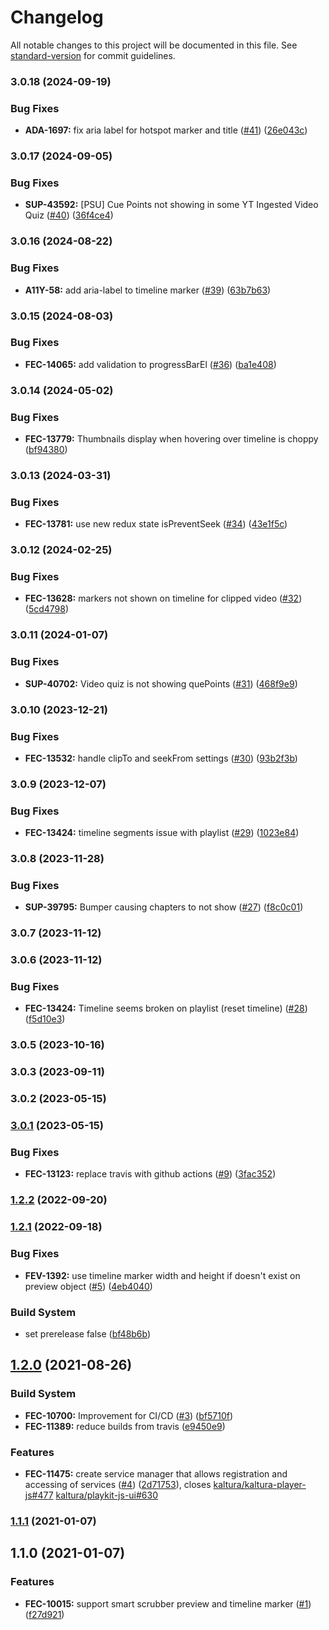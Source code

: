 # Changelog

All notable changes to this project will be documented in this file. See [standard-version](https://github.com/conventional-changelog/standard-version) for commit guidelines.

### 3.0.18 (2024-09-19)


### Bug Fixes

* **ADA-1697:** fix aria label for hotspot marker and title ([#41](https://github.com/kaltura/playkit-js-timeline/issues/41)) ([26e043c](https://github.com/kaltura/playkit-js-timeline/commit/26e043c))



### 3.0.17 (2024-09-05)


### Bug Fixes

* **SUP-43592:** [PSU] Cue Points not showing in some YT Ingested Video Quiz ([#40](https://github.com/kaltura/playkit-js-timeline/issues/40)) ([36f4ce4](https://github.com/kaltura/playkit-js-timeline/commit/36f4ce4))



### 3.0.16 (2024-08-22)


### Bug Fixes

* **A11Y-58:** add aria-label to timeline marker ([#39](https://github.com/kaltura/playkit-js-timeline/issues/39)) ([63b7b63](https://github.com/kaltura/playkit-js-timeline/commit/63b7b63))



### 3.0.15 (2024-08-03)


### Bug Fixes

* **FEC-14065:** add validation to progressBarEl ([#36](https://github.com/kaltura/playkit-js-timeline/issues/36)) ([ba1e408](https://github.com/kaltura/playkit-js-timeline/commit/ba1e408))



### 3.0.14 (2024-05-02)


### Bug Fixes

* **FEC-13779:** Thumbnails display when hovering over timeline is choppy ([bf94380](https://github.com/kaltura/playkit-js-timeline/commit/bf94380))



### 3.0.13 (2024-03-31)


### Bug Fixes

* **FEC-13781:** use new redux state isPreventSeek ([#34](https://github.com/kaltura/playkit-js-timeline/issues/34)) ([43e1f5c](https://github.com/kaltura/playkit-js-timeline/commit/43e1f5c))



### 3.0.12 (2024-02-25)


### Bug Fixes

* **FEC-13628:** markers not shown on timeline for clipped video ([#32](https://github.com/kaltura/playkit-js-timeline/issues/32)) ([5cd4798](https://github.com/kaltura/playkit-js-timeline/commit/5cd4798))



### 3.0.11 (2024-01-07)


### Bug Fixes

* **SUP-40702:** Video quiz is not showing quePoints ([#31](https://github.com/kaltura/playkit-js-timeline/issues/31)) ([468f9e9](https://github.com/kaltura/playkit-js-timeline/commit/468f9e9))



### 3.0.10 (2023-12-21)


### Bug Fixes

* **FEC-13532:** handle clipTo and seekFrom settings ([#30](https://github.com/kaltura/playkit-js-timeline/issues/30)) ([93b2f3b](https://github.com/kaltura/playkit-js-timeline/commit/93b2f3b))



### 3.0.9 (2023-12-07)


### Bug Fixes

* **FEC-13424:** timeline segments issue with playlist ([#29](https://github.com/kaltura/playkit-js-timeline/issues/29)) ([1023e84](https://github.com/kaltura/playkit-js-timeline/commit/1023e84))



### 3.0.8 (2023-11-28)


### Bug Fixes

* **SUP-39795:** Bumper causing chapters to not show ([#27](https://github.com/kaltura/playkit-js-timeline/issues/27)) ([f8c0c01](https://github.com/kaltura/playkit-js-timeline/commit/f8c0c01))



### 3.0.7 (2023-11-12)



### 3.0.6 (2023-11-12)


### Bug Fixes

* **FEC-13424:** Timeline seems broken on playlist (reset timeline) ([#28](https://github.com/kaltura/playkit-js-timeline/issues/28)) ([f5d10e3](https://github.com/kaltura/playkit-js-timeline/commit/f5d10e3))



### 3.0.5 (2023-10-16)



### 3.0.3 (2023-09-11)



### 3.0.2 (2023-05-15)



### [3.0.1](https://github.com/kaltura/playkit-js-timeline/compare/v3.0.0...v3.0.1) (2023-05-15)


### Bug Fixes

* **FEC-13123:** replace travis with github actions ([#9](https://github.com/kaltura/playkit-js-timeline/issues/9)) ([3fac352](https://github.com/kaltura/playkit-js-timeline/commit/3fac352))



### [1.2.2](https://github.com/kaltura/playkit-js-timeline/compare/v1.2.1...v1.2.2) (2022-09-20)



### [1.2.1](https://github.com/kaltura/playkit-js-timeline/compare/v1.2.0...v1.2.1) (2022-09-18)


### Bug Fixes

* **FEV-1392:** use timeline marker width and height if doesn't exist on preview object ([#5](https://github.com/kaltura/playkit-js-timeline/issues/5)) ([4eb4040](https://github.com/kaltura/playkit-js-timeline/commit/4eb4040))


### Build System

* set prerelease false ([bf48b6b](https://github.com/kaltura/playkit-js-timeline/commit/bf48b6b))



## [1.2.0](https://github.com/kaltura/playkit-js-timeline/compare/v1.1.1...v1.2.0) (2021-08-26)


### Build System

* **FEC-10700:** Improvement for CI/CD ([#3](https://github.com/kaltura/playkit-js-timeline/issues/3)) ([bf5710f](https://github.com/kaltura/playkit-js-timeline/commit/bf5710f))
* **FEC-11389:** reduce builds from travis ([e9450e9](https://github.com/kaltura/playkit-js-timeline/commit/e9450e9))


### Features

* **FEC-11475:** create service manager that allows registration and accessing of services ([#4](https://github.com/kaltura/playkit-js-timeline/issues/4)) ([2d71753](https://github.com/kaltura/playkit-js-timeline/commit/2d71753)), closes [kaltura/kaltura-player-js#477](https://github.com/kaltura/playkit-js-timeline/issues/477) [kaltura/playkit-js-ui#630](https://github.com/kaltura/playkit-js-timeline/issues/630)



### [1.1.1](https://github.com/kaltura/playkit-js-timeline/compare/v1.1.0...v1.1.1) (2021-01-07)



## 1.1.0 (2021-01-07)


### Features

* **FEC-10015:** support smart scrubber preview and timeline marker ([#1](https://github.com/kaltura/playkit-js-timeline/issues/1)) ([f27d921](https://github.com/kaltura/playkit-js-timeline/commit/f27d921))
